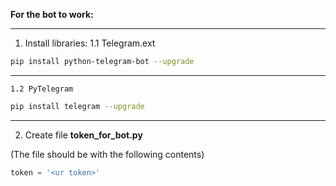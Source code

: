 **For the bot to work:**


***
1. Install libraries:
    1.1 Telegram.ext

```bash
pip install python-telegram-bot --upgrade
```
***
    1.2 PyTelegram

```bash
pip install telegram --upgrade
```
***

2. Create file __token_for_bot.py__

(The file should be with the following contents)

```python
token = '<ur token>'
```
